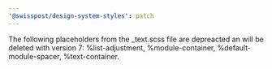 ```yaml
---
'@swisspost/design-system-styles': patch
---
```


The following placeholders from the \_text.scss file are depreacted an will be deleted with version 7: %list-adjustment, %module-container, %default-module-spacer, %text-container.
